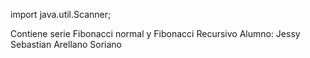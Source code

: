 import java.util.Scanner;

Contiene serie Fibonacci normal y Fibonacci Recursivo
Alumno: Jessy Sebastian Arellano Soriano 
